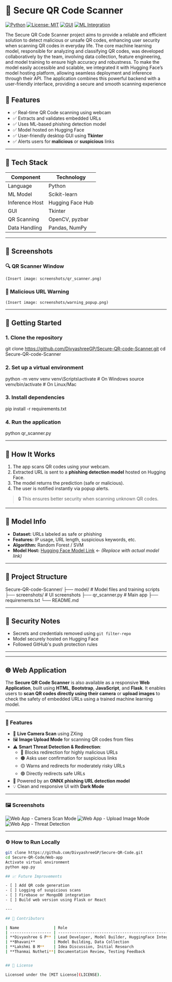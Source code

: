 # 🔐 Secure QR Code Scanner

[![Python](https://img.shields.io/badge/Python-3.10-blue?logo=python)](https://www.python.org/)
[![License: MIT](https://img.shields.io/badge/License-MIT-green.svg)](https://opensource.org/licenses/MIT)
[![GUI](https://img.shields.io/badge/GUI-Tkinter-orange)]()
[![ML Integration](https://img.shields.io/badge/Model-HuggingFace-purple?logo=huggingface)](https://huggingface.co/)

The Secure QR Code Scanner project aims to provide a reliable and efficient solution to detect malicious or unsafe QR codes, enhancing user security when scanning QR codes in everyday life. The core machine learning model, responsible for analyzing and classifying QR codes, was developed collaboratively by the team, involving data collection, feature engineering, and model training to ensure high accuracy and robustness. To make the model easily accessible and scalable, we integrated it with Hugging Face’s model hosting platform, allowing seamless deployment and inference through their API. The application combines this powerful backend with a user-friendly interface, providing a secure and smooth scanning experience
## 📌 Features

- ✅ Real-time QR Code scanning using webcam
- ✅ Extracts and validates embedded URLs
- ✅ Uses ML-based phishing detection model
- ✅ Model hosted on Hugging Face
- ✅ User-friendly desktop GUI using **Tkinter**
- ✅ Alerts users for **malicious** or **suspicious** links

---

## 🧠 Tech Stack

| Component       | Technology         |
|----------------|--------------------|
| Language        | Python             |
| ML Model        | Scikit-learn       |
| Inference Host  | Hugging Face Hub   |
| GUI             | Tkinter            |
| QR Scanning     | OpenCV, pyzbar     |
| Data Handling   | Pandas, NumPy      |

---

## 📸 Screenshots

### 🔍 QR Scanner Window
`(Insert image: screenshots/qr_scanner.png)`

### 🛑 Malicious URL Warning
`(Insert image: screenshots/warning_popup.png)`

---

## 🚀 Getting Started

### 1. Clone the repository

git clone https://github.com/DivyashreeGP/Secure-QR-code-Scanner.git
cd Secure-QR-code-Scanner

### 2. Set up a virtual environment

python -m venv venv
venv\Scripts\activate # On Windows
source venv/bin/activate # On Linux/Mac

### 3. Install dependencies

pip install -r requirements.txt

### 4. Run the application

python qr_scanner.py

---

## 🧪 How It Works

1. The app scans QR codes using your webcam.
2. Extracted URL is sent to a **phishing detection model** hosted on Hugging Face.
3. The model returns the prediction (safe or malicious).
4. The user is notified instantly via popup alerts.

> 🔒 This ensures better security when scanning unknown QR codes.

---

## 🤖 Model Info

- **Dataset:** URLs labeled as safe or phishing  
- **Features:** IP usage, URL length, suspicious keywords, etc.  
- **Algorithm:** Random Forest / SVM  
- **Model Host:** [Hugging Face Model Link](https://huggingface.co/your-model-name) ← *(Replace with actual model link)*

---

## 📁 Project Structure

Secure-QR-code-Scanner/
├── model/ # Model files and training scripts
├── screenshots/ # UI screenshots
├── qr_scanner.py # Main app
├── requirements.txt
└── README.md

---

## 🔐 Security Notes

- Secrets and credentials removed using `git filter-repo`
- Model securely hosted on Hugging Face
- Followed GitHub's push protection rules

---
---

## 🌐 Web Application

The **Secure QR Code Scanner** is also available as a responsive **Web Application**, built using **HTML**, **Bootstrap**, **JavaScript**, and **Flask**. It enables users to **scan QR codes directly using their camera** or **upload images** to check the safety of embedded URLs using a trained machine learning model.

---

### 🚀 Features

- 📸 **Live Camera Scan** using ZXing
- 🖼️ **Image Upload Mode** for scanning QR codes from files
- ⚠️ **Smart Threat Detection & Redirection**:
  - 🔴 Blocks redirection for highly malicious URLs
  - 🟠 Asks user confirmation for suspicious links
  - 🟡 Warns and redirects for moderately risky URLs
  - 🟢 Directly redirects safe URLs
- 🧠 Powered by an **ONNX phishing URL detection model**
- 💡 Clean and responsive UI with **Dark Mode**

---

### 🖼️ Screenshots

<!-- Add screenshots in the 'screenshots/' directory and link them here -->
![Web App - Camera Scan Mode](screenshots/webapp-camera.png)
![Web App - Upload Image Mode](screenshots/webapp-upload.png)
![Web App - Threat Detection](screenshots/webapp-threat.png)

---

### ⚙️ How to Run Locally

```bash
git clone https://github.com/DivyashreeGP/Secure-QR-Code.git
cd Secure-QR-Code/Web-app
Activate virtual environment
python app.py

## 📈 Future Improvements

- [ ] Add QR code generation
- [ ] Logging of suspicious scans
- [ ] Firebase or MongoDB integration
- [ ] Build web version using Flask or React

---

## 👥 Contributors

| Name               | Role                                                   |
| ------------------ | ------------------------------------------------------ |
| **Divyashree G P** | Lead Developer, Model Builder, HuggingFace Integration |
| **Bhavani**        | Model Building, Data Collection                        |
| **Lakshmi B M**    | Idea Discussion, Initial Research                      |
| **Thanmai Nutheti**| Documentation Review, Testing Feedback                 |


## 📜 License

Licensed under the [MIT License](LICENSE).

